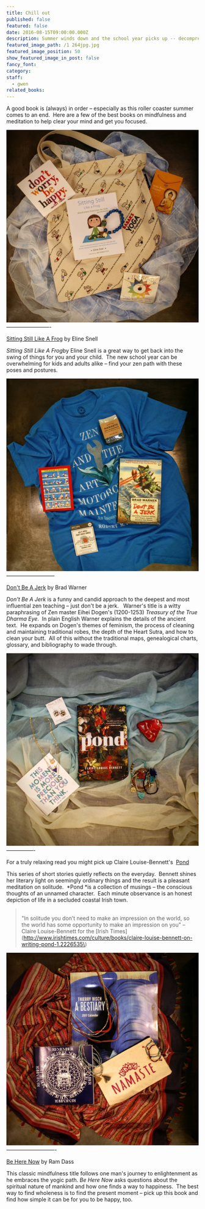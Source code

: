 ```yaml
---
title: Chill out
published: false
featured: false
date: 2016-08-15T09:00:00.000Z
description: Summer winds down and the school year picks up -- decompress with these zen titles
featured_image_path: /1 264jpg.jpg
featured_image_position: 50
show_featured_image_in_post: false
fancy_font:
category:
staff:
  - gwen
related_books:
---
```



A good book is (always) in order – especially as this roller coaster summer comes to an end.&nbsp; Here are a few of the best books on mindfulness and meditation to help clear your mind and get you focused.

![](/uploads/versions/1-30---x----1209-1209x---.jpg)————————-

[Sitting Still Like A Frog](http://www.brooklinebooksmith-shop.com/book/9781611800586) by Eline Snell

*Sitting Still Like A Frog*by Eline Snell is a great way to get back into the swing of things for you and your child.&nbsp; The new school year can be overwhelming for kids and adults alike – find your zen path with these poses and postures.&nbsp;

![](/uploads/versions/1-146---x----1410-1410x---.jpg)—————————

[Don't Be A Jerk](http://www.brooklinebooksmith-shop.com/book/9781608683888) by Brad Warner

*Don't Be A Jerk* is a funny and candid approach to the deepest and most influential zen teaching – just don't be a jerk. &nbsp; Warner's title is a witty paraphrasing of Zen master Eihei Dogen's (1200-1253) *Treasury of the True Dharma Eye*.&nbsp; In plain English Warner explains the details of the ancient text.&nbsp; He expands on Dogen's themes of feminism, the process of cleaning and maintaining traditional robes, the depth of the Heart Sutra, and how to clean your butt.&nbsp; All of this without the traditional maps, genealogical charts, glossary, and bibliography to wade through.

![](/uploads/versions/1-215---x----1286-1286x---.jpg)
<br>—————-

For a truly relaxing read you might pick up Claire Louise-Bennett's&nbsp; [Pond](http://www.brooklinebooksmith-shop.com/book/9780399575891)

This series of short stories quietly reflects on the everyday.&nbsp; Bennett shines her literary light on seemingly ordinary things and the result is a pleasant meditation on solitude.&nbsp; *Pond&nbsp;*is a collection of musings – the conscious thoughts of an unnamed character.&nbsp; Each minute observance is an honest depiction of life in a secluded coastal Irish town.

> <br>"In solitude you don’t need to make an impression on the world, so the world has some opportunity to make an impression on you" – Claire Louise-Bennett for the [Irish Times](http://www.irishtimes.com/culture/books/claire-louise-bennett-on-writing-pond-1.2226535\)

![](/uploads/versions/1-66---x----1149-1149x---.jpg)—————————-

[Be Here Now](http://www.brooklinebooksmith-shop.com/book/9780517543054) by Ram Dass

This classic mindfulness title follows one man's journey to enlightenment as he embraces the yogic path. *Be Here Now* asks questions about the spiritual nature of mankind and how one finds a way to happiness.&nbsp; The best way to find wholeness is to find the present moment – pick up this book and find how simple it can be for you to be happy, too.